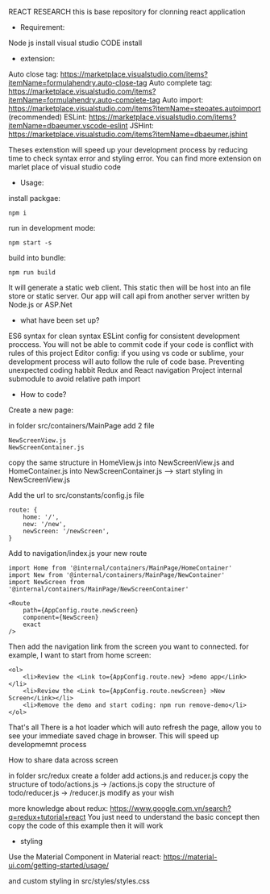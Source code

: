 REACT RESEARCH
this is base repository for clonning react application

* Requirement:

Node js install
visual studio CODE install

* extension:

Auto close tag: https://marketplace.visualstudio.com/items?itemName=formulahendry.auto-close-tag
Auto complete tag: https://marketplace.visualstudio.com/items?itemName=formulahendry.auto-complete-tag
Auto import: https://marketplace.visualstudio.com/items?itemName=steoates.autoimport (recommended)
ESLint: https://marketplace.visualstudio.com/items?itemName=dbaeumer.vscode-eslint
JSHint: https://marketplace.visualstudio.com/items?itemName=dbaeumer.jshint

Theses extenstion will speed up your development process by reducing time to check syntax error and styling error.
You can find more extension on marlet place of visual studio code

* Usage:

install packgae:

    npm i

run in development mode:

    npm start -s

build into bundle:

    npm run build

It will generate a static web client. This static then will be host into an file store or static server. Our app will call api from another server written by Node.js or ASP.Net 

* what have been set up?

ES6 syntax for clean syntax
ESLint config for consistent development proccess. You will not be able to commit code if your code is conflict with rules of this project
Editor config: if you using vs code or sublime, your development process will auto follow the rule of code base. Preventing unexpected coding habbit
Redux and React navigation
Project internal submodule to avoid relative path import

* How to code?

Create a new page:

in folder src/containers/MainPage add 2 file

    NewScreenView.js
    NewScreenContainer.js

copy the same structure in HomeView.js into NewScreenView.js and HomeContainer.js into NewScreenContainer.js
--> start styling in NewScreenView.js

Add the url to src/constants/config.js file

    route: {
        home: '/',
        new: '/new',
        newScreen: '/newScreen',
    }

Add to navigation/index.js your new route

    import Home from '@internal/containers/MainPage/HomeContainer'
    import New from '@internal/containers/MainPage/NewContainer'
    import NewScreen from '@internal/containers/MainPage/NewScreenContainer'

    <Route
        path={AppConfig.route.newScreen}
        component={NewScreen}
        exact
    />

Then add the navigation link from the screen you want to connected. for example, I want to start from home screen:

    <ol>
        <li>Review the <Link to={AppConfig.route.new} >demo app</Link></li>
        <li>Review the <Link to={AppConfig.route.newScreen} >New Screen</Link></li>
        <li>Remove the demo and start coding: npm run remove-demo</li>
    </ol>

That's all
There is a hot loader which will auto refresh the page, allow you to see your immediate saved chage in browser. This will speed up developmemnt process

How to share data across screen

in folder src/redux create a folder <your-action>
add actions.js and reducer.js
copy the structure of todo/actions.js -> <your-folder>/actions.js
copy the structure of todo/reducer.js -> <your-folder>/reducer.js
modify as your wish

more knowledge about redux: https://www.google.com.vn/search?q=redux+tutorial+react
You just need to understand the basic concept then copy the code of this example then it will work

* styling

Use the Material Component in Material react: https://material-ui.com/getting-started/usage/

and custom styling in src/styles/styles.css